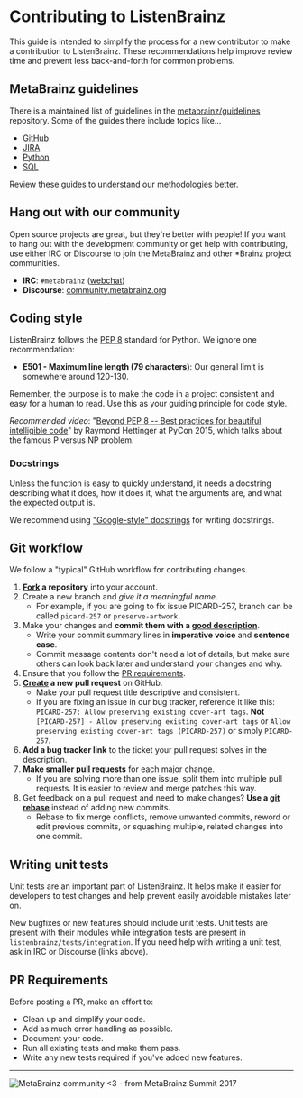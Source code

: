 # Contributing to ListenBrainz

This guide is intended to simplify the process for a new contributor to make a
contribution to ListenBrainz. These recommendations help improve review time and
prevent less back-and-forth for common problems.


## MetaBrainz guidelines

There is a maintained list of guidelines in the
[metabrainz/guidelines](https://github.com/metabrainz/guidelines) repository.
Some of the guides there include topics like…

* [GitHub](https://github.com/metabrainz/guidelines/blob/master/GitHub.md)
* [JIRA](https://github.com/metabrainz/guidelines/blob/master/Jira.md)
* [Python](https://github.com/metabrainz/guidelines/blob/master/Python.md)
* [SQL](https://github.com/metabrainz/guidelines/blob/master/SQL.md)

Review these guides to understand our methodologies better.


## Hang out with our community

Open source projects are great, but they're better with people! If you want to
hang out with the development community or get help with contributing, use
either IRC or Discourse to join the MetaBrainz and other \*Brainz project
communities.

* **IRC**: `#metabrainz` ([webchat](https://webchat.freenode.net/?channels=metabrainz))
* **Discourse**: [community.metabrainz.org](https://community.metabrainz.org/
  "MetaBrainz Community Discourse")


## Coding style

ListenBrainz follows the [PEP 8](https://www.python.org/dev/peps/pep-0008/)
standard for Python. We ignore one recommendation:

* **E501 - Maximum line length (79 characters)**: Our general limit is somewhere
  around 120-130.

Remember, the purpose is to make the code in a project consistent and easy for a
human to read. Use this as your guiding principle for code style.

_Recommended video_:
"[Beyond PEP 8 -- Best practices for beautiful intelligible code](https://www.youtube.com/watch?v=wf-BqAjZb8M)"
by Raymond Hettinger at PyCon 2015, which talks about the famous P versus NP
problem.

### Docstrings

Unless the function is easy to quickly understand, it needs a docstring 
describing what it does, how it does it, what the arguments are, and what 
the expected output is.

We recommend using
["Google-style" docstrings](https://google.github.io/styleguide/pyguide.html?showone=Comments#Comments)
for writing docstrings.


## Git workflow

We follow a "typical" GitHub workflow for contributing changes.

1. **[Fork](https://help.github.com/articles/fork-a-repo/) a repository** into
   your account.
2. Create a new branch and _give it a meaningful name_.
    * For example, if you are going to fix issue PICARD-257, branch can be called `picard-257` or `preserve-artwork`.
3. Make your changes and **commit them with a
[good description](http://tbaggery.com/2008/04/19/a-note-about-git-commit-messages.html)**.
    * Write your commit summary lines in **imperative voice** and **sentence 
      case**.
    * Commit message contents don't need a lot of details, but make sure others
      can look back later and understand your changes and why.
4. Ensure that you follow the [PR requirements](#pr-requirements).
5. **[Create](https://help.github.com/articles/creating-a-pull-request/) a new
   pull request** on GitHub.
    * Make your pull request title descriptive and consistent.
    * If you are fixing an issue in our bug tracker, reference it like this:
      `PICARD-257: Allow preserving existing cover-art tags`. **Not**
      `[PICARD-257] - Allow preserving existing cover-art tags` or `Allow
      preserving existing cover-art tags (PICARD-257)` or simply `PICARD-257`.
6. **Add a bug tracker link** to the ticket your pull request solves in the
   description.
7. **Make smaller pull requests** for each major change.
    * If you are solving more than one issue, split them into multiple pull
      requests. It is easier to review and merge patches this way.
8. Get feedback on a pull request and need to make changes? **Use a
   [git rebase](https://help.github.com/articles/about-git-rebase/)** instead of
   adding new commits.
    * Rebase to fix merge conflicts, remove unwanted commits, reword or edit
      previous commits, or squashing multiple, related changes into one commit.


## Writing unit tests

Unit tests are an important part of ListenBrainz. It helps make it easier for
developers to test changes and help prevent easily avoidable mistakes later on.

New bugfixes or new features should include unit tests. Unit tests are present
with their modules while integration tests are present in
`listenbrainz/tests/integration`. If you need help with writing a unit test, ask
in IRC or Discourse (links above).

## PR Requirements

Before posting a PR, make an effort to:

* Clean up and simplify your code.
* Add as much error handling as possible.
* Document your code.
* Run all existing tests and make them pass.
* Write any new tests required if you've added new features.

---

![MetaBrainz community \<3 - from MetaBrainz Summit 2017](https://musicbrainz.files.wordpress.com/2017/11/meb.jpg?w=625 "MetaBrainz community <3 - from MetaBrainz Summit 2017")

